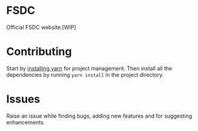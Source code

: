 # FSDC

Official FSDC website.[WIP]

# Contributing

Start by [installing yarn](https://yarnpkg.com/en/docs/install#debian-stable) for project management. Then install all the dependencies by running `yarn install` in the project directory.

# Issues

Raise an issue while finding bugs, adding new features and for suggesting enhancements.
